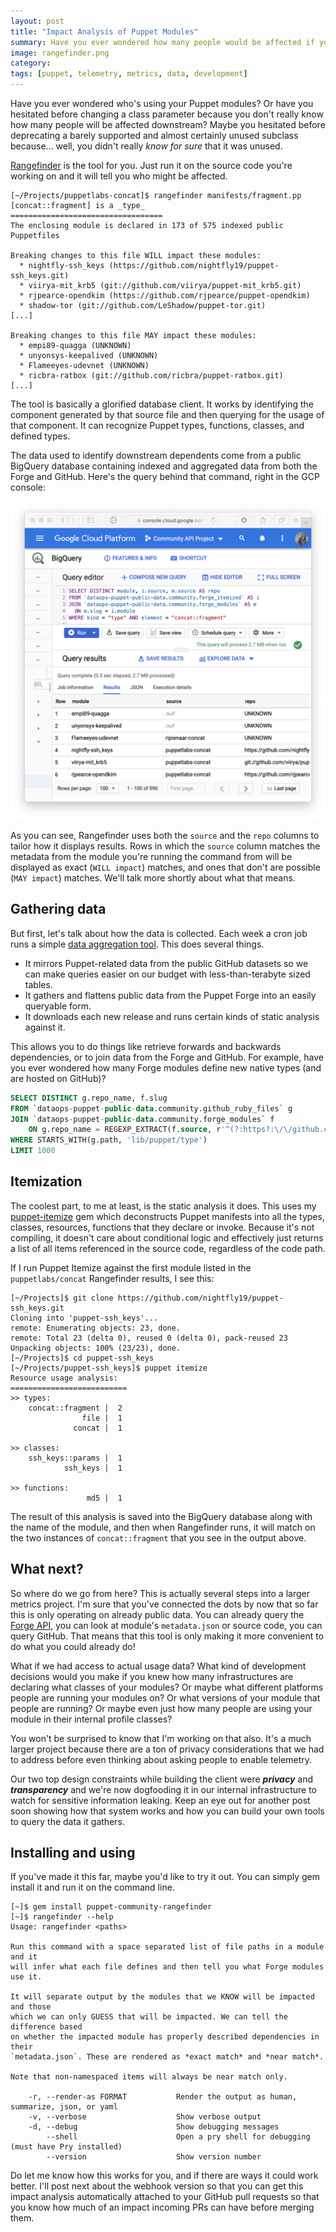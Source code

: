 ```yaml
---
layout: post
title: "Impact Analysis of Puppet Modules"
summary: Have you ever wondered how many people would be affected if you broke a module you were working on?
image: rangefinder.png
category:
tags: [puppet, telemetry, metrics, data, development]
---
```


Have you ever wondered who's using your Puppet modules? Or have you hesitated
before changing a class parameter because you don't really know how many people
will be affected downstream? Maybe you hesitated before deprecating a barely
supported and almost certainly unused subclass because... well, you didn't really
*know for sure* that it was unused.

[Rangefinder](https://github.com/puppetlabs/puppet-community-rangefinder) is the
tool for you. Just run it on the source code you're working on and it will tell
you who might be affected.

```
[~/Projects/puppetlabs-concat]$ rangefinder manifests/fragment.pp
[concat::fragment] is a _type_
==================================
The enclosing module is declared in 173 of 575 indexed public Puppetfiles

Breaking changes to this file WILL impact these modules:
  * nightfly-ssh_keys (https://github.com/nightfly19/puppet-ssh_keys.git)
  * viirya-mit_krb5 (git://github.com/viirya/puppet-mit_krb5.git)
  * rjpearce-opendkim (https://github.com/rjpearce/puppet-opendkim)
  * shadow-tor (git://github.com/LeShadow/puppet-tor.git)
[...]

Breaking changes to this file MAY impact these modules:
  * empi89-quagga (UNKNOWN)
  * unyonsys-keepalived (UNKNOWN)
  * Flameeyes-udevnet (UNKNOWN)
  * ricbra-ratbox (git://github.com/ricbra/puppet-ratbox.git)
[...]
```

The tool is basically a glorified database client. It works by identifying the
component generated by that source file and then querying for the usage of that
component. It can recognize Puppet types, functions, classes, and defined types.

The data used to identify downstream dependents come from a public BigQuery database
containing indexed and aggregated data from both the Forge and GitHub. Here's the
query behind that command, right in the GCP console:

![Identifying usage patterns for puppetlabs/concat](/assets/images/telemetry-bigquery.png)

As you can see, Rangefinder uses both the `source` and the `repo` columns to
tailor how it displays results. Rows in which the `source` column matches the
metadata from the module you're running the command from will be displayed as
exact (`WILL impact`) matches, and ones that don't are possible (`MAY impact`)
matches. We'll talk more shortly about what that means.

## Gathering data

But first, let's talk about how the data is collected. Each week a cron job runs
a simple [data aggregation tool](https://github.com/puppetlabs/puppet-community-mvp).
This does several things.

* It mirrors Puppet-related data from the public GitHub datasets so we can make
  queries easier on our budget with less-than-terabyte sized tables.
* It gathers and flattens public data from the Puppet Forge into an easily queryable form.
* It downloads each new release and runs certain kinds of static analysis against it.

This allows you to do things like retrieve forwards and backwards dependencies,
or to join data from the Forge and GitHub. For example, have you ever wondered
how many Forge modules define new native types (and are hosted on GitHub)?

```sql
SELECT DISTINCT g.repo_name, f.slug
FROM `dataops-puppet-public-data.community.github_ruby_files` g
JOIN `dataops-puppet-public-data.community.forge_modules` f
    ON g.repo_name = REGEXP_EXTRACT(f.source, r'^(?:https?:\/\/github.com\/)?(.*?)(?:.git)?$')
WHERE STARTS_WITH(g.path, 'lib/puppet/type')
LIMIT 1000
```

## Itemization

The coolest part, to me at least, is the static analysis it does. This uses my
[puppet-itemize](https://github.com/binford2k/binford2k-itemize) gem which
deconstructs Puppet manifests into all the types, classes, resources, functions
that they declare or invoke. Because it's not compiling, it doesn't care about
conditional logic and effectively just returns a list of all items referenced in
the source code, regardless of the code path.

If I run Puppet Itemize against the first module listed in the `puppetlabs/concat`
Rangefinder results, I see this:

```
[~/Projects]$ git clone https://github.com/nightfly19/puppet-ssh_keys.git
Cloning into 'puppet-ssh_keys'...
remote: Enumerating objects: 23, done.
remote: Total 23 (delta 0), reused 0 (delta 0), pack-reused 23
Unpacking objects: 100% (23/23), done.
[~/Projects]$ cd puppet-ssh_keys
[~/Projects/puppet-ssh_keys]$ puppet itemize
Resource usage analysis:
==========================
>> types:
    concat::fragment |  2
                file |  1
              concat |  1

>> classes:
    ssh_keys::params |  1
            ssh_keys |  1

>> functions:
                 md5 |  1
```

The result of this analysis is saved into the BigQuery database along with the
name of the module, and then when Rangefinder runs, it will match on the two
instances of `concat::fragment` that you see in the output above.


## What next?

So where do we go from here? This is actually several steps into a larger
metrics project. I'm sure that you've connected the dots by now that so far this
is only operating on already public data. You can already query the
[Forge API](https://forgeapi.puppet.com), you can look at module's `metadata.json`
or source code, you can query GitHub.  That means that this tool is only making
it more convenient to do what you could already do!

What if we had access to actual usage data? What kind of development decisions
would you make if you knew how many infrastructures are declaring what classes
of your modules? Or maybe what different platforms people are running your
modules on? Or what versions of your module that people are running? Or maybe even
just how many people are using your module in their internal profile classes?

You won't be surprised to know that I'm working on that also. It's a much larger
project because there are a ton of privacy considerations that we had to address
before even thinking about asking people to enable telemetry.

Our two top design constraints while building the client were ***privacy*** and
***transparency*** and we're now dogfooding it in our internal infrastructure to
watch for sensitive information leaking. Keep an eye out for another post soon
showing how that system works and how you can build your own tools to query the
data it gathers.


## Installing and using

If you've made it this far, maybe you'd like to try it out. You can simply gem
install it and run it on the command line.

```
[~]$ gem install puppet-community-rangefinder
[~]$ rangefinder --help
Usage: rangefinder <paths>

Run this command with a space separated list of file paths in a module and it
will infer what each file defines and then tell you what Forge modules use it.

It will separate output by the modules that we KNOW will be impacted and those
which we can only GUESS that will be impacted. We can tell the difference based
on whether the impacted module has properly described dependencies in their
`metadata.json`. These are rendered as *exact match* and *near match*.

Note that non-namespaced items will always be near match only.

    -r, --render-as FORMAT           Render the output as human, summarize, json, or yaml
    -v, --verbose                    Show verbose output
    -d, --debug                      Show debugging messages
        --shell                      Open a pry shell for debugging (must have Pry installed)
        --version                    Show version number
```

Do let me know how this works for you, and if there are ways it could work better.
I'll post next about the webhook version so that you can get this impact analysis
automatically attached to your GitHub pull requests so that you know how much
of an impact incoming PRs can have before merging them.



